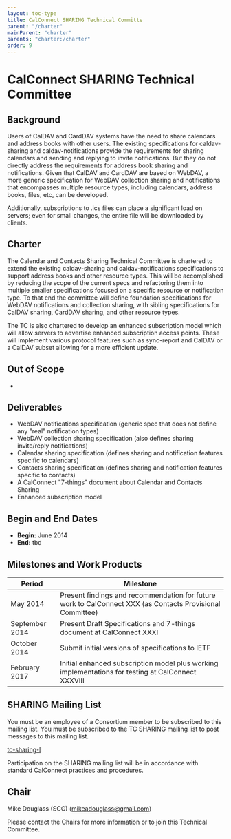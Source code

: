 ```yaml
---
layout: toc-type
title: CalConnect SHARING Technical Committe
parent: "/charter"
mainParent: "charter"
parents: "charter:/charter"
order: 9
---
```


# CalConnect SHARING Technical Committee

## Background

Users of CalDAV and CardDAV systems have the need to share calendars and address books with other users. The existing specifications for caldav-sharing and caldav-notifications provide the requirements for sharing calendars and sending and replying to invite notifications. But they do not directly address the requirements for address book sharing and notifications. Given that CalDAV and CardDAV are based on WebDAV, a more generic specification for WebDAV collection sharing and notifications that encompasses multiple resource types, including calendars, address books, files, etc, can be developed.

Additionally, subscriptions to .ics files can place a significant load on servers; even for small changes, the entire file will be downloaded by clients. 

## Charter

The Calendar and Contacts Sharing Technical Committee is chartered to extend the existing caldav-sharing and caldav-notifications specifications to support address books and other resource types. This will be accomplished by reducing the scope of the current specs and refactoring them into multiple smaller specifications focused on a specific resource or notification type. To that end the committee will define foundation specifications for WebDAV notifications and collection sharing, with sibling specifications for CalDAV sharing, CardDAV sharing, and other resource types.

The TC is also chartered to develop an enhanced subscription model which will allow servers to advertise enhanced subscription access points.  These will implement various protocol features such as sync-report and CalDAV or a CalDAV subset allowing for a more efficient update. 

## Out of Scope 

- 
 
## Deliverables

- WebDAV notifications specification (generic spec that does not define any "real" notification types)
- WebDAV collection sharing specification (also defines sharing invite/reply notifications)
- Calendar sharing specification (defines sharing and notification features specific to calendars)
- Contacts sharing specification (defines sharing and notification features specific to contacts)
- A CalConnect "7-things" document about Calendar and Contacts Sharing
- Enhanced subscription model

## Begin and End Dates

* **Begin:** June 2014
* **End:** tbd

## Milestones and Work Products

| Period | Milestone |
| --- | --- |
| May 2014 |	Present findings and recommendation for future work to CalConnect XXX (as Contacts Provisional Committee) |
| September 2014 |	Present Draft Specifications and 7-things document at CalConnect XXXI |
| October 2014 |	Submit initial versions of specifications to IETF |
| February 2017 |	Initial enhanced subscription model plus working implementations for testing at CalConnect XXXVIII |

## SHARING Mailing List

You must be an employee of a Consortium member to be subscribed to this mailing list.
You must be subscribed to the TC SHARING mailing list to post messages to this mailing list.

[tc-sharing-l](mailto:tc-sharing-l@lists.calconnect.org)

Participation on the SHARING mailing list will be in accordance with standard CalConnect practices and procedures.

## Chair 

Mike Douglass (SCG) ([mikeadouglass@gmail.com](mikeadouglass@gmail.com))

Please contact the Chairs for more information or to join this Technical Committee. 
